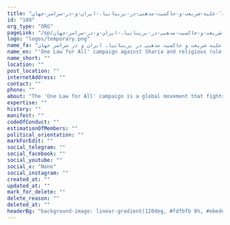 ```yaml
---
title: "کمپین-'یک-قانون-برای-همه'-علیه-شریعت-و-حاکمیت-مذهبی-در-بریتانیا،-ایران-و-در-سراسر-جهان"
id: "108"
org_type: "ORG"
pageLink: "/op/کمپین-'یک-قانون-برای-همه'-علیه-شریعت-و-حاکمیت-مذهبی-در-بریتانیا،-ایران-و-در-سراسر-جهان"
logo: "logos/temporary.png"
name_fa: "کمپین 'یک قانون برای همه' علیه شریعت و حاکمیت مذهبی در بریتانیا، ایران و در سراسر جهان"
name_en: "'One Law for All' campaign against Sharia and religious rule in Britain, Iran and around the world"
name_short: ""
location: ""
post_location: ""
internetAddress: ""
contact: ""
phone: ""
about: "The 'One Law for All' campaign is a global movement that fights against the application of discriminatory religious laws, especially Sharia, and religious sovereignty. The campaign is based on the principle that all people, regardless of gender, religion or background, should have equal rights before the law."
expertise: ""
history: ""
manifest: ""
codeOfConduct: ""
estimationOfMembers: ""
political_orientation: ""
markForEdit: ""
social_telegram: ""
social_facebook: ""
social_youtube: ""
social_x: "None"
social_instagram: ""
created_at: ""
updated_at: ""
mark_for_delete: ""
delete_reason: ""
deleted_at: ""
headerBg: "background-image: linear-gradient(120deg, #fdfbfb 0%, #ebedee 100%);"
---
```


